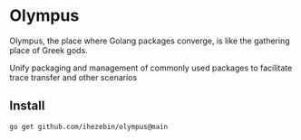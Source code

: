 # Olympus

Olympus, the place where Golang packages converge, is like the gathering place of Greek gods.

Unify packaging and management of commonly used packages to facilitate trace transfer and other scenarios

## Install

```bash
go get github.com/ihezebin/olympus@main
```
